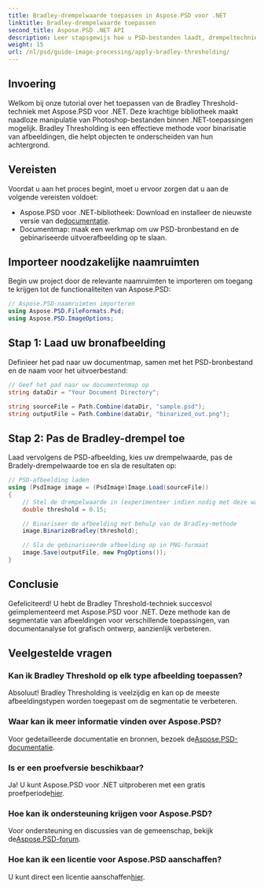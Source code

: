 ```yaml
---
title: Bradley-drempelwaarde toepassen in Aspose.PSD voor .NET
linktitle: Bradley-drempelwaarde toepassen
second_title: Aspose.PSD .NET API
description: Leer stapsgewijs hoe u PSD-bestanden laadt, drempeltechnieken toepast en uw resultaten in verschillende formaten opslaat. Zo verbetert u uw taken voor beeldsegmentatie voor uiteenlopende toepassingen.
weight: 15
url: /nl/psd/guide-image-processing/apply-bradley-thresholding/
---
```

## Invoering

Welkom bij onze tutorial over het toepassen van de Bradley Threshold-techniek met Aspose.PSD voor .NET. Deze krachtige bibliotheek maakt naadloze manipulatie van Photoshop-bestanden binnen .NET-toepassingen mogelijk. Bradley Thresholding is een effectieve methode voor binarisatie van afbeeldingen, die helpt objecten te onderscheiden van hun achtergrond.

## Vereisten

Voordat u aan het proces begint, moet u ervoor zorgen dat u aan de volgende vereisten voldoet:

-  Aspose.PSD voor .NET-bibliotheek: Download en installeer de nieuwste versie van de[documentatie](https://reference.aspose.com/psd/net/).
- Documentmap: maak een werkmap om uw PSD-bronbestand en de gebinariseerde uitvoerafbeelding op te slaan.

## Importeer noodzakelijke naamruimten

Begin uw project door de relevante naamruimten te importeren om toegang te krijgen tot de functionaliteiten van Aspose.PSD:

```csharp
// Aspose.PSD-naamruimten importeren
using Aspose.PSD.FileFormats.Psd;
using Aspose.PSD.ImageOptions;
```

## Stap 1: Laad uw bronafbeelding

Definieer het pad naar uw documentmap, samen met het PSD-bronbestand en de naam voor het uitvoerbestand:

```csharp
// Geef het pad naar uw documentenmap op
string dataDir = "Your Document Directory";

string sourceFile = Path.Combine(dataDir, "sample.psd");
string outputFile = Path.Combine(dataDir, "binarized_out.png");
```

## Stap 2: Pas de Bradley-drempel toe

Laad vervolgens de PSD-afbeelding, kies uw drempelwaarde, pas de Bradely-drempelwaarde toe en sla de resultaten op:

```csharp
// PSD-afbeelding laden
using (PsdImage image = (PsdImage)Image.Load(sourceFile))
{
    // Stel de drempelwaarde in (experimenteer indien nodig met deze waarde)
    double threshold = 0.15;

    // Binariseer de afbeelding met behulp van de Bradley-methode
    image.BinarizeBradley(threshold);

    // Sla de gebinariseerde afbeelding op in PNG-formaat
    image.Save(outputFile, new PngOptions());
}
```

## Conclusie

Gefeliciteerd! U hebt de Bradley Threshold-techniek succesvol geïmplementeerd met Aspose.PSD voor .NET. Deze methode kan de segmentatie van afbeeldingen voor verschillende toepassingen, van documentanalyse tot grafisch ontwerp, aanzienlijk verbeteren.

## Veelgestelde vragen

### Kan ik Bradley Threshold op elk type afbeelding toepassen?

Absoluut! Bradley Thresholding is veelzijdig en kan op de meeste afbeeldingstypen worden toegepast om de segmentatie te verbeteren.

### Waar kan ik meer informatie vinden over Aspose.PSD?

 Voor gedetailleerde documentatie en bronnen, bezoek de[Aspose.PSD-documentatie](https://reference.aspose.com/psd/net/).

### Is er een proefversie beschikbaar?

Ja! U kunt Aspose.PSD voor .NET uitproberen met een gratis proefperiode[hier](https://releases.aspose.com/).

### Hoe kan ik ondersteuning krijgen voor Aspose.PSD?

 Voor ondersteuning en discussies van de gemeenschap, bekijk de[Aspose.PSD-forum](https://forum.aspose.com/c/psd/34).

### Hoe kan ik een licentie voor Aspose.PSD aanschaffen?

 U kunt direct een licentie aanschaffen[hier](https://purchase.conholdate.com/buy).